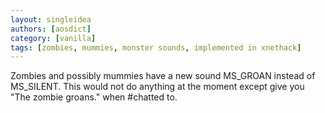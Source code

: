 ```yaml
---
layout: singleidea
authors: [aosdict]
category: [vanilla]
tags: [zombies, mummies, monster sounds, implemented in xnethack]
---
```

Zombies and possibly mummies have a new sound MS_GROAN instead of MS_SILENT. This would not do anything at the moment except give you "The zombie groans." when #chatted to.
